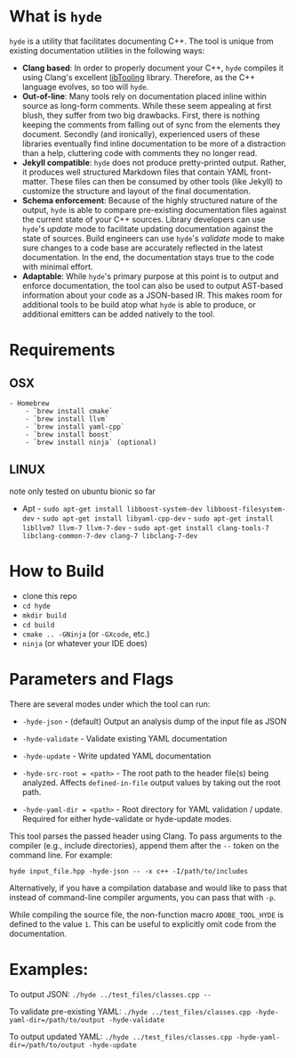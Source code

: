 # What is `hyde`

`hyde` is a utility that facilitates documenting C++. The tool is unique from existing documentation utilities in the following ways:

- **Clang based**: In order to properly document your C++, `hyde` compiles it using Clang's excellent [libTooling](https://clang.llvm.org/docs/LibTooling.html) library. Therefore, as the C++ language evolves, so too will `hyde`.
- **Out-of-line**: Many tools rely on documentation placed inline within source as long-form comments. While these seem appealing at first blush, they suffer from two big drawbacks. First, there is nothing keeping the comments from falling out of sync from the elements they document. Secondly (and ironically), experienced users of these libraries eventually find inline documentation to be more of a distraction than a help, cluttering code with comments they no longer read.
- **Jekyll compatible**: `hyde` does not produce pretty-printed output. Rather, it produces well structured Markdown files that contain YAML front-matter. These files can then be consumed by other tools (like Jekyll) to customize the structure and layout of the final documentation.
- **Schema enforcement**: Because of the highly structured nature of the output, `hyde` is able to compare pre-existing documentation files against the current state of your C++ sources. Library developers can use `hyde`'s _update_ mode to facilitate updating documentation against the state of sources. Build engineers can use `hyde`'s _validate_ mode to make sure changes to a code base are accurately reflected in the latest documentation. In the end, the documentation stays true to the code with minimal effort.
- **Adaptable**: While `hyde`'s primary purpose at this point is to output and enforce documentation, the tool can also be used to output AST-based information about your code as a JSON-based IR. This makes room for additional tools to be build atop what `hyde` is able to produce, or additional emitters can be added natively to the tool.



# Requirements
## OSX
    - Homebrew
        - `brew install cmake`
        - `brew install llvm`
        - `brew install yaml-cpp`
        - `brew install boost`
        - `brew install ninja` (optional)
## LINUX
note only tested on ubuntu bionic so far
   - Apt
    - `sudo apt-get install libboost-system-dev libboost-filesystem-dev`
    - `sudo apt-get install libyaml-cpp-dev`
    - `sudo apt-get install libllvm7 llvm-7 llvm-7-dev`
    - `sudo apt-get install clang-tools-7 libclang-common-7-dev clang-7 libclang-7-dev`

# How to Build

- clone this repo
- `cd hyde`
- `mkdir build`
- `cd build`
- `cmake .. -GNinja` (or `-GXcode`, etc.)
- `ninja` (or whatever your IDE does)

# Parameters and Flags

There are several modes under which the tool can run:

- `-hyde-json` - (default) Output an analysis dump of the input file as JSON
- `-hyde-validate` - Validate existing YAML documentation
- `-hyde-update` - Write updated YAML documentation

- `-hyde-src-root = <path>` - The root path to the header file(s) being analyzed. Affects `defined-in-file` output values by taking out the root path.
- `-hyde-yaml-dir = <path>` - Root directory for YAML validation / update. Required for either hyde-validate or hyde-update modes.

This tool parses the passed header using Clang. To pass arguments to the compiler (e.g., include directories), append them after the `--` token on the command line. For example:

    hyde input_file.hpp -hyde-json -- -x c++ -I/path/to/includes

Alternatively, if you have a compilation database and would like to pass that instead of command-line compiler arguments, you can pass that with `-p`.

While compiling the source file, the non-function macro `ADOBE_TOOL_HYDE` is defined to the value `1`. This can be useful to explicitly omit code from the documentation.

# Examples:

To output JSON:
```./hyde ../test_files/classes.cpp --```

To validate pre-existing YAML:
```./hyde ../test_files/classes.cpp -hyde-yaml-dir=/path/to/output -hyde-validate```

To output updated YAML:
```./hyde ../test_files/classes.cpp -hyde-yaml-dir=/path/to/output -hyde-update```
